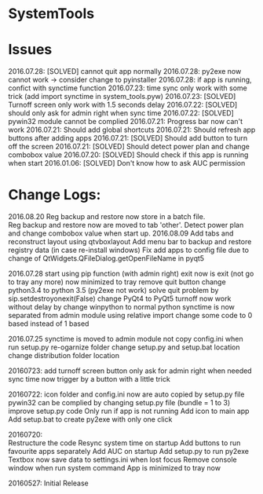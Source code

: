 # SystemTools

# Issues

2016.07.28: [SOLVED] cannot quit app normally
2016.07.28: py2exe now cannot work -> consider change to pyinstaller
2016.07.28: if app is running, confict with synctime function
2016.07.23: time sync only work with some trick (add import synctime in system_tools.pyw)
2016.07.23: [SOLVED] Turnoff screen only work with 1.5 seconds delay
2016.07.22: [SOLVED] should only ask for admin right when sync time
2016.07.22: [SOLVED] pywin32 module cannot be complied
2016.07.21: Progress bar now can't work
2016.07.21: Should add global shortcuts
2016.07.21: Should refresh app buttons after adding apps
2016.07.21: [SOLVED] Should add button to turn off the screen
2016.07.21: [SOLVED] Should detect power plan and change combobox value
2016.07.20: [SOLVED] Should check if this app is running when start
2016.01.06: [SOLVED] Don't know how to ask AUC permission

# Change Logs:

2016.08.20
	Reg backup and restore now store in a batch file.		
	Reg backup and restore now are moved to tab 'other'.
	Detect power plan and change combobox value when start up.
2016.08.09
	Add tabs and reconstruct layout using qtvboxlayout
	Add menu bar to backup and restore registry data (in case re-install windows)
	Fix add apps to config file due to change of QtWidgets.QFileDialog.getOpenFileName in pyqt5	
	
2016.07.28
	start using pip function (with admin right)
	exit now is exit (not go to tray any more)
	now minimized to tray
	remove quit button
	change python3.4 to python 3.5 (py2exe not work)
	solve quit problem by sip.setdestroyonexit(False)
	change PyQt4 to PyQt5
	turnoff now work without delay by change winpython to normal python
	synctime is now separated from admin module using relative import
	change some code to 0 based instead of 1 based

2016.07.25
	synctime is moved to admin module
	not copy config.ini when run setup.py
	re-ogarnize folder
	change setup.py and setup.bat location
	change distribution folder location

20160723:
	add turnoff screen button
	only ask for admin right when needed
	sync time now trigger by a button with a little trick

20160722:
	icon folder and config.ini now are auto copied by setup.py file
	pywin32 can be complied by changing setup.py file (bundle = 1 to 3)
	improve setup.py code
	Only run if app is not running
	Add icon to main app
	Add setup.bat to create py2exe with only one click

20160720:	
	Restructure the code
	Resync system time on startup
	Add buttons to run favourite apps separately
	Add AUC on startup
	Add setup.py to run py2exe
	Textbox now save data to settings.ini when lost focus
	Remove console window when run system command
	App is minimized to tray now

20160527: 
	Initial Release